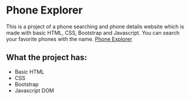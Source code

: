 # Phone Explorer

This is a project of a phone searching and phone details website which is made with basic HTML, CSS, Bootstrap and Javascript. You can search your favorite phones with the name. 
 [Phone Explorer](https://abdullahhosenakash.github.io/phone-explorer/)


## What the project has:

* Basic HTML
* CSS
* Bootstrap
* Javascript DOM
